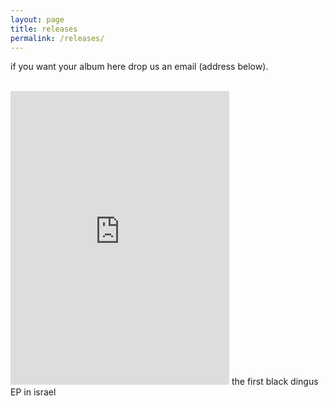 ```yaml
---
layout: page
title: releases
permalink: /releases/
---
```

if you want your album here drop us an email (address below).<br><br>
<iframe style="border: 0; width: 350px; height: 470px;" src="https://bandcamp.com/EmbeddedPlayer/album=2706015441/size=large/bgcol=ffffff/linkcol=0687f5/tracklist=false/transparent=true/" seamless><a href="https://zvoovim.bandcamp.com/album/my-beard-is-lopsided-ep">my beard is lopsided EP by black dingus</a></iframe>
the first black dingus EP in israel